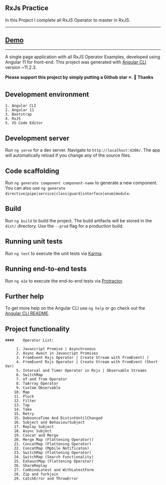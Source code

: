 ##  RxJs Practice

  In this Project I complete all RxJS Operator to master in RxJS.
****
## [Demo](https://being-rxjs.herokuapp.com/promise)
****

A single page application with all RxJS Operator Examples, developed using Angular 11 for front-end.
This project was generated with [Angular CLI](https://github.com/angular/angular-cli) version ~11.2.3.

**Please support this project by simply putting a Github star ⭐. 🙏 Thanks**

## Development environment

    1. Angular CLI
    2. Angular 11
    3. Bootstrap
    4. RxJS
    5. VS Code Editor

## Development server

Run `ng serve` for a dev server. Navigate to `http://localhost:4200/`. The app will automatically reload if you change any of the source files.

## Code scaffolding

Run `ng generate component component-name` to generate a new component. You can also use `ng generate directive|pipe|service|class|guard|interface|enum|module`.

## Build

Run `ng build` to build the project. The build artifacts will be stored in the `dist/` directory. Use the `--prod` flag for a production build.

## Running unit tests

Run `ng test` to execute the unit tests via [Karma](https://karma-runner.github.io).

## Running end-to-end tests

Run `ng e2e` to execute the end-to-end tests via [Protractor](http://www.protractortest.org/).

## Further help

To get more help on the Angular CLI use `ng help` or go check out the [Angular CLI README](https://github.com/angular/angular-cli/blob/master/README.md).


## Project functionality


	####	Operator List: 
 
		 1. Javascript Promise | Asynchronous
		 2. Async Await in Javascript Promises
		 3. FromEvent Rxjs Operator | Create Stream with FromEvent( )
		 4. FromEvent Rxjs Operator | Create Stream with FromEvent (Short Ver)
		 5. Interval and Timer Operator in Rxjs | Observable Streams
		 6. SwitchMap
		 7. of and from Operator
		 8. ToArray Operator
		 9. Custom Observable
		10. Map
		11. Pluck
		12. Filter
		13. Tap
		14. Take
		15. Retry
		15. DebounceTime And DistintUntilChanged
		16. Subject and BehaviourSubject
		17. Replay Subject
		18. Async Subject
		19. Concat and Merge
		20. Merge Map (Flattening Operator))
		21. ConcatMap (Flattening Operator)
		22. ConcatMap (Mpbile Notificaton)
		23. SwitchMap (Flattening Operator)
		24. SwitchMap (Search Functionality)
		25. ExhaustMap (Flattening Operator)
		26. ShareReplay
		27. CombineLatest and WithLatestForm
		28. Zip and forkjoin
		29. CatchError and ThrowError
